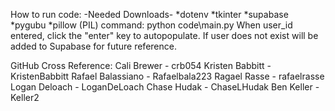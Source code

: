 How to run code:
-Needed Downloads-
*dotenv
*tkinter
*supabase
*pygubu
*pillow (PIL)
command: python code\main.py
When user_id entered, click the "enter" key to autopopulate. If user does not exist will be added to Supabase for future reference.

GitHub Cross Reference:
Cali Brewer - crb054
Kristen Babbitt - KristenBabbitt
Rafael Balassiano - Rafaelbala223
Ragael Rasse - rafaelrasse
Logan Deloach - LoganDeLoach
Chase Hudak - ChaseLHudak
Ben Keller - Keller2
